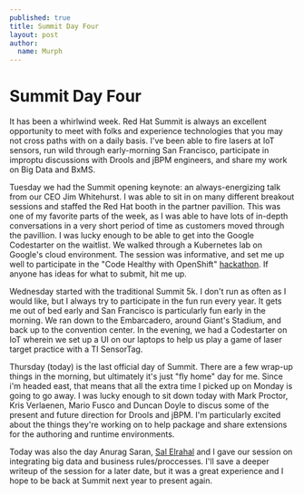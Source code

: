 ```yaml
---
published: true
title: Summit Day Four
layout: post
author:
  name: Murph
---
```

# Summit Day Four

It has been a whirlwind week. Red Hat Summit is always an excellent opportunity to meet with folks and experience technologies that you may not cross paths with on a daily basis. I've been able to fire lasers at IoT sensors, run wild through early-morning San Francisco, participate in improptu discussions with Drools and jBPM engineers, and share my work on Big Data and BxMS.

Tuesday we had the Summit opening keynote: an always-energizing talk from our CEO Jim Whitehurst. I was able to sit in on many different breakout sessions and staffed the Red Hat booth in the partner pavillion. This was one of my favorite parts of the week, as I was able to have lots of in-depth conversations in a very short period of time as customers moved through the pavillion. I was lucky enough to be able to get into the Google Codestarter on the waitlist. We walked through a Kubernetes lab on Google's cloud environment. The session was informative, and set me up well to participate in the "Code Healthy with OpenShift" [hackathon](http://openshift.devpost.com). If anyone has ideas for what to submit, hit me up.

Wednesday started with the traditional Summit 5k. I don't run as often as I would like, but I always try to participate in the fun run every year. It gets me out of bed early and San Francisco is particularly fun early in the morning. We ran down to the Embarcadero, around Giant's Stadium, and back up to the convention center. In the evening, we had a Codestarter on IoT wherein we set up a UI on our laptops to help us play a game of laser target practice with a TI SensorTag. 

Thursday (today) is the last official day of Summit. There are a few wrap-up things in the morning, but ultimately it's just "fly home" day for me. Since i'm headed east, that means that all the extra time I picked up on Monday is going to go away. I was lucky enough to sit down today with Mark Proctor, Kris Verlaenen, Mario Fusco and Duncan Doyle to discus some of the present and future direction for Drools and jBPM. I'm particularly excited about the things they're working on to help package and share extensions for the authoring and runtime environments.

Today was also the day Anurag Saran, [Sal Elrahal](http://salemelrahal.org) and I gave our session on integrating big data and business rules/proccesses. I'll save a deeper writeup of the session for a later date, but it was a great experience and I hope to be back at Summit next year to present again.
